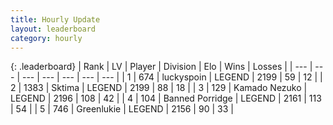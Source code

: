 ```yaml
---
title: Hourly Update
layout: leaderboard
category: hourly
---
```


{: .leaderboard}
| Rank | LV | Player | Division | Elo | Wins | Losses |
| --- | --- | --- | --- | --- | --- | --- |
| <span data-change="0">1</span> | 674 | <span title="ID: 512212">luckyspoin</span> | LEGEND | <span data-change="0">2199</span> | <span data-change="0">59</span> | <span data-change="0">12</span> |
| <span data-change="0">2</span> | 1383 | <span title="ID: 353063">Sktima</span> | LEGEND | <span data-change="0">2199</span> | <span data-change="0">88</span> | <span data-change="0">18</span> |
| <span data-change="0">3</span> | 129 | <span title="ID: 665001">Kamado Nezuko</span> | LEGEND | <span data-change="0">2196</span> | <span data-change="0">108</span> | <span data-change="0">42</span> |
| <span data-change="0">4</span> | 104 | <span title="ID: 659170">Banned Porridge</span> | LEGEND | <span data-change="0">2161</span> | <span data-change="0">113</span> | <span data-change="0">54</span> |
| <span data-change="0">5</span> | 746 | <span title="ID: 540">Greenlukie</span> | LEGEND | <span data-change="0">2156</span> | <span data-change="0">90</span> | <span data-change="0">33</span> |
